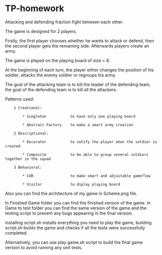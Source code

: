 # TP-homework

Attacking and defending fraction fight between each other.

The game is designed for 2 players.

Firstly, the first player chooses whether he wants to attack or defend, then the second player gets the remaining side. Afterwards players create an army.

The game is played on the playing board of size = 8.

At the beginning of each turn, the player either changes the position of his soldier, attacks the enemy soldier or regroups his army.

The goal of the attacking team is to kill the leader of the defending team, the goal of the defending team is to kill all the attackers.

Patterns used:

        1 Creational:

            * Singleton           to have only one playing board
            
            * Abstract Factory    to make a smart army creation
            
        2 Descriptional:
        
            * Decorator           to notify the player when the soldier is created
            
            * Composite           to be able to group several soldiers together in the squad
            
        3 Behavioral:
        
            * COR                 to make smart and adjustable gameflow
            
            * Visitor             to diplay playing board

Also you can find the architecture of my game in Scheme.png file. 

In Finished Game folder you can find the finished version of the game. In Game to test folder you can find the same version of the game and the testing script to prevent any bugs appearing in the final version.

installing script.sh installs everything you need to play the game, building script.sh builds the game and checks if all the tests were successfully completed.

Alternatively, you can use play game.sh script to build the final game version to avoid running any unit tests.
